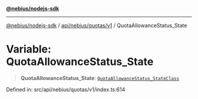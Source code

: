 [**@nebius/nodejs-sdk**](../../../../../README.md)

***

[@nebius/nodejs-sdk](../../../../../README.md) / [api/nebius/quotas/v1](../README.md) / QuotaAllowanceStatus\_State

# Variable: QuotaAllowanceStatus\_State

> **QuotaAllowanceStatus\_State**: [`QuotaAllowanceStatus_StateClass`](../type-aliases/QuotaAllowanceStatus_StateClass.md)

Defined in: src/api/nebius/quotas/v1/index.ts:614
